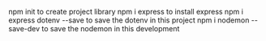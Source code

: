npm init 
to create project library
npm i express
to install express
npm i express dotenv --save
to save the dotenv in this project
npm i nodemon --save-dev
to save the nodemon in this development

